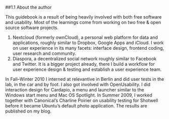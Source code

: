 ##1.1 About the author

This guidebook is a result of being heavily involved with both free software and usability. Most of the learnings come from working on two free & open source software projects. 

1. Nextcloud (formerly ownCloud), a personal web platform for data and applications, roughly similar to Dropbox, Google Apps and iCloud. I work on user experience in its many facets: interface design, frontend coding, user research and community. 
2. Diaspora, a decentralized social network roughly similar to Facebook and Twitter. It is a bigger project already, there I build a workflow for user experience design & testing and establish a user experience team. 

In Fall–Winter 2010 I interned at relevantive in Berlin and did user tests in the lab, in the car and by foot. I also got involved with OpenUsability. 
I did interaction design for Cardapio, a menu and launcher similar to the Windows start menu and Mac OS Spotlight. 
In Summer 2009, I worked together with Canonical’s Charline Poirier on usability testing for Shotwell before it became Ubuntu’s default photo application. The results are published on my blog. 
